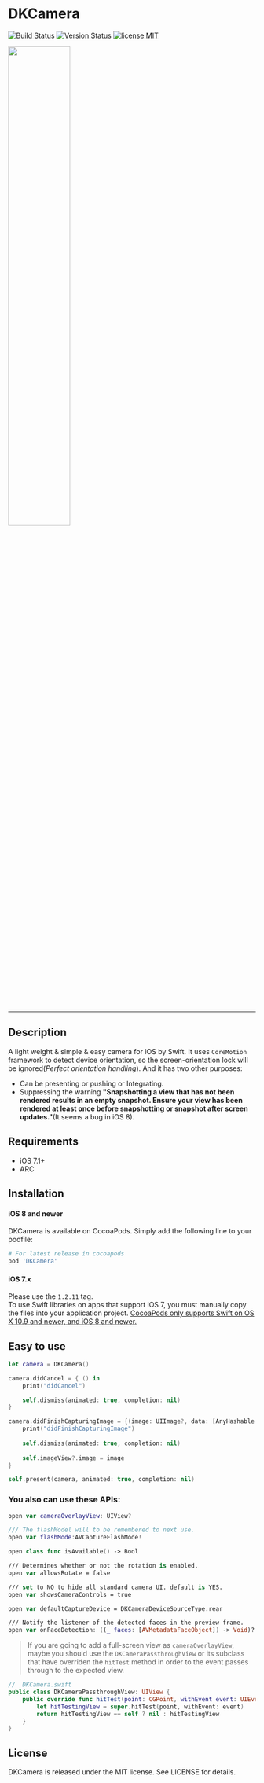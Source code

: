 DKCamera
=======================

 [![Build Status](https://secure.travis-ci.org/zhangao0086/DKCamera.svg)](http://travis-ci.org/zhangao0086/DKCamera) [![Version Status](http://img.shields.io/cocoapods/v/DKCamera.png)][docsLink] [![license MIT](https://img.shields.io/cocoapods/l/DKCamera.svg?style=flat)][mitLink]

<img width="50%" height="50%" src="https://raw.githubusercontent.com/zhangao0086/DKCamera/develop/Screenshot1.png" />

---
## Description
A light weight & simple & easy camera for iOS by Swift. It uses `CoreMotion` framework to detect device orientation, so the screen-orientation lock will be ignored(*Perfect orientation handling*). And it has two other purposes:

* Can be presenting or pushing or Integrating.
* Suppressing the warning **"Snapshotting a view that has not been rendered results in an empty snapshot. Ensure your view has been rendered at least once before snapshotting or snapshot after screen updates."**(It seems a bug in iOS 8).

## Requirements
* iOS 7.1+
* ARC

## Installation
#### iOS 8 and newer
DKCamera is available on CocoaPods. Simply add the following line to your podfile:

```ruby
# For latest release in cocoapods
pod 'DKCamera'
```

#### iOS 7.x
Please use the `1.2.11` tag.  
To use Swift libraries on apps that support iOS 7, you must manually copy the files into your application project.
[CocoaPods only supports Swift on OS X 10.9 and newer, and iOS 8 and newer.](https://github.com/CocoaPods/blog.cocoapods.org/commit/6933ae5ccfc1e0b39dd23f4ec67d7a083975836d)

## Easy to use

```swift
let camera = DKCamera()

camera.didCancel = { () in
	print("didCancel")

	self.dismiss(animated: true, completion: nil)
}

camera.didFinishCapturingImage = {(image: UIImage?, data: [AnyHashable : Any]?) in
    print("didFinishCapturingImage")
    
    self.dismiss(animated: true, completion: nil)
    
    self.imageView?.image = image
}

self.present(camera, animated: true, completion: nil)

````

### You also can use these APIs:

```swift
open var cameraOverlayView: UIView?

/// The flashModel will to be remembered to next use.
open var flashMode:AVCaptureFlashMode!

open class func isAvailable() -> Bool

/// Determines whether or not the rotation is enabled.
open var allowsRotate = false

/// set to NO to hide all standard camera UI. default is YES.
open var showsCameraControls = true

open var defaultCaptureDevice = DKCameraDeviceSourceType.rear

/// Notify the listener of the detected faces in the preview frame.
open var onFaceDetection: ((_ faces: [AVMetadataFaceObject]) -> Void)?
```

> If you are going to add a full-screen view as `cameraOverlayView`, maybe you should use the `DKCameraPassthroughView` or its subclass that have overriden the `hitTest` method in order to the event passes through to the expected view.
```swift
//  DKCamera.swift
public class DKCameraPassthroughView: UIView {
	public override func hitTest(point: CGPoint, withEvent event: UIEvent?) -> UIView? {
		let hitTestingView = super.hitTest(point, withEvent: event)
		return hitTestingView == self ? nil : hitTestingView
	}
}
```

## License
DKCamera is released under the MIT license. See LICENSE for details.

[docsLink]:http://cocoadocs.org/docsets/DKCamera
[mitLink]:http://opensource.org/licenses/MIT
